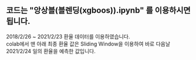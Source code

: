 
## 코드는 "앙상블(블렌딩(xgboos)).ipynb" 를 이용하시면 됩니다.


2018/2/26 ~ 2021/2/23 환율 데이터를 이용하였습니다. 
</br>
colab에서 맨 아래 최종 환율 값은 Sliding Window을 이용하여 바로 다음날 2021/2/24 일의 환율을 예측한 값입니다.

